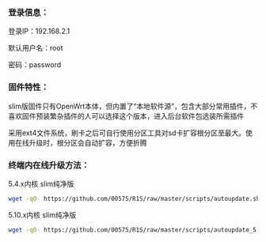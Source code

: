 ### 登录信息：
登录IP：192.168.2.1 

默认用户名：root 

密码：password

### 固件特性：

slim版固件只有OpenWrt本体，但内置了“本地软件源”，包含大部分常用插件，不喜欢固件预装繁杂插件的人可以选择这个版本，进入后台软件包选装所需插件

采用ext4文件系统，刷卡之后可自行使用分区工具对sd卡扩容根分区至最大。使用在线升级时，根分区会自动扩容，方便折腾

### 终端内在线升级方法： 

5.4.x内核 slim纯净版
```bash
wget -qO- https://github.com/00575/R1S/raw/master/scripts/autoupdate.sh | ver=-slim sh
```
5.10.x内核 slim纯净版
```bash
wget -qO- https://github.com/00575/R1S/raw/master/scripts/autoupdate_5.10.x.sh | ver=-slim sh
```
